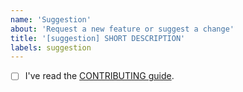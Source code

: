 ```yaml
---
name: 'Suggestion'
about: 'Request a new feature or suggest a change'
title: '[suggestion] SHORT DESCRIPTION'
labels: suggestion
---
```


<!-- What is your suggestion? Please be as specific as possible! -->

- [ ] I've read the [CONTRIBUTING guide](https://github.com/conan-io/conan/blob/develop/.github/CONTRIBUTING.md).
